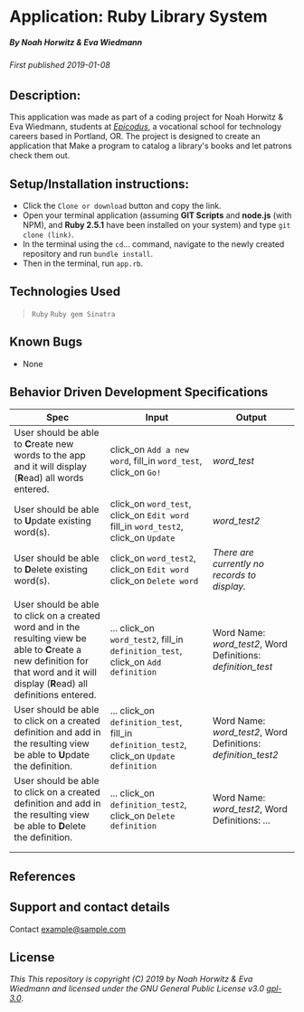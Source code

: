 # Application: **Ruby Library System**

##### By Noah Horwitz & Eva Wiedmann

###### _First published 2019-01-08_

## Description:
This application was made as part of a coding project for Noah Horwitz & Eva Wiedmann, students at _[Epicodus](http://www.epicodus.com)_, a vocational school for technology careers based in Portland, OR. The project is designed to create an application that Make a program to catalog a library's books and let patrons check them out.


<!-- This project is fully deployed on **Heroku** [here](https://make-a-word-foundation.herokuapp.com/) -->

## Setup/Installation instructions:
* Click the `Clone or download` button and copy the link.
* Open your terminal application (assuming **GIT Scripts** and **node.js** (with NPM), and **Ruby 2.5.1** have been installed on your system) and type `git clone (link)`.
* In the terminal using the `cd`... command, navigate to the newly created repository and run `bundle install`.
* Then in the terminal, run `app.rb`.


## Technologies Used
> `Ruby`
> `Ruby gem Sinatra`

## Known Bugs
* None

## Behavior Driven Development Specifications

|Spec|Input|Output|
|-|-|-|
|User should be able to **C**reate new words to the app and it will display (**R**ead) all words entered.|click_on `Add a new word`, fill_in `word_test`, click_on `Go!`|_word_test_|
|User should be able to **U**pdate existing word(s).|click_on `word_test`, click_on `Edit word` fill_in `word_test2`, click_on `Update`| _word_test2_|
|User should be able to **D**elete existing word(s).|click_on `word_test2`, click_on `Edit word` click_on `Delete word`| _There are currently no records to display._|
||||
|User should be able to click on a created word and in the resulting view be able to **C**reate a new definition for that word and it will display (**R**ead) all definitions entered.|... click_on `word_test2`, fill_in `definition_test`, click_on `Add definition` |Word Name: _word_test2_, Word Definitions: _definition_test_|
|User should be able to click on a created definition and add in the resulting view be able to **U**pdate the definition.|... click_on `definition_test`, fill_in `definition_test2`, click_on `Update definition` |Word Name: _word_test2_, Word Definitions: _definition_test2_|
|User should be able to click on a created definition and add in the resulting view be able to **D**elete the definition.|... click_on `definition_test2`, click_on `Delete definition` |Word Name: _word_test2_, Word Definitions: _..._|
||||
||||



## References

## Support and contact details
Contact [example@sample.com](mailto:example@sample.com)

## License
_This This repository is copyright (C) 2019 by Noah Horwitz & Eva Wiedmann and licensed under the GNU General Public License v3.0 [gpl-3.0](https://www.gnu.org/licenses/gpl-3.0.en.html)_.
